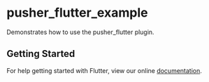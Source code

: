 # pusher_flutter_example

Demonstrates how to use the pusher_flutter plugin.

## Getting Started

For help getting started with Flutter, view our online
[documentation](http://flutter.io/).
